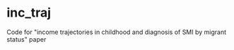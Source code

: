 # inc_traj
Code for "income trajectories in childhood and diagnosis of SMI by migrant status" paper
